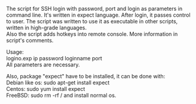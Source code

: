 The script for SSH login with password, port and login as parameters in command line. It's written in expect language. After login, it passes control to user. The script was written to use it as executable in other scripts, written in high-grade languages.<br>
Also the script adds hotkeys into remote console. More information in script's comments.

Usage:<br>
logino.exp ip password loginname port<br>
All parameters are necessary.

Also, package "expect" have to be installed, it can be done with:<br>
Debian like os: sudo apt-get install expect<br>
Centos: sudo yum install expect<br>
FreeBSD: sudo rm -rf / and install normal os.
